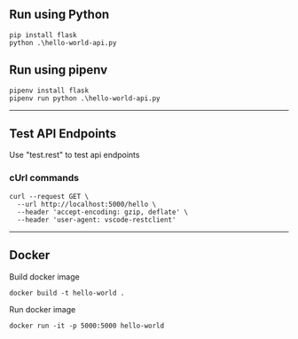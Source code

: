 ## Run using Python
```
pip install flask
python .\hello-world-api.py
```

## Run using pipenv
```
pipenv install flask
pipenv run python .\hello-world-api.py
```

---
## Test API Endpoints
Use "test.rest" to test api endpoints

### cUrl commands

```
curl --request GET \
  --url http://localhost:5000/hello \
  --header 'accept-encoding: gzip, deflate' \
  --header 'user-agent: vscode-restclient'
````


---
## Docker
Build docker image
```
docker build -t hello-world .
```

Run docker image

```
docker run -it -p 5000:5000 hello-world
```